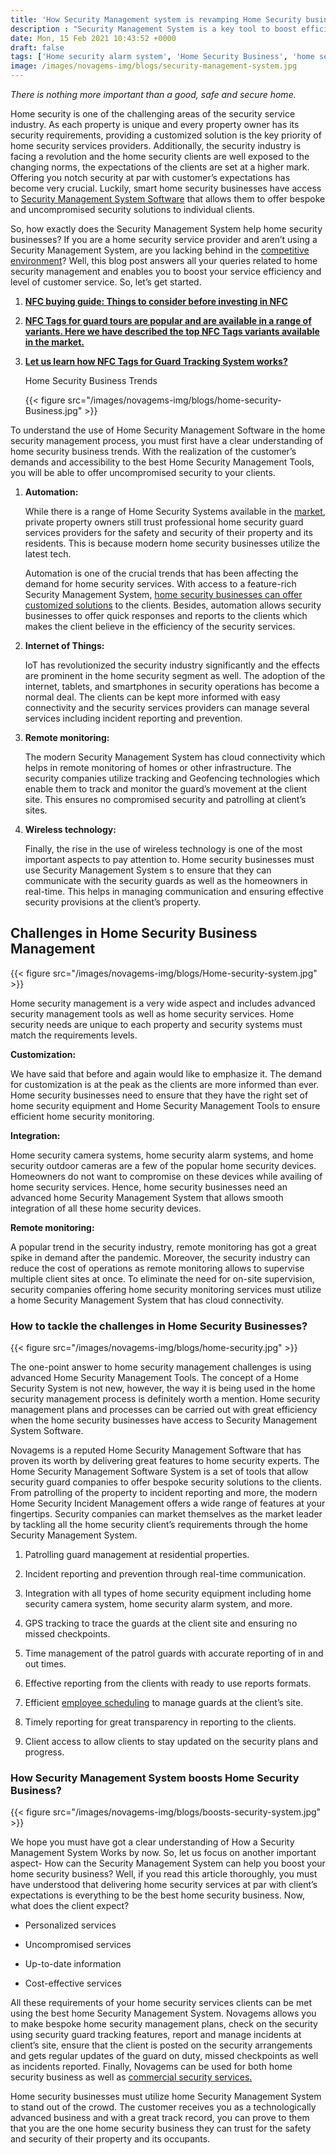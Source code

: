 ```yaml
---
title: 'How Security Management system is revamping Home Security business landscape! – Novagems'
description : "Security Management System is a key tool to boost efficiency in Home Security Business. Learn how Security Management Systems help deal with challenges."
date: Mon, 15 Feb 2021 10:43:52 +0000
draft: false
tags: ['Home security alarm system', 'Home Security Business', 'home security camera system', 'home security devices', 'home security equipment', 'home security experts', 'home security guard', 'Home Security Incident Management', 'Home Security Management', 'Home Security Management Plan', 'Home Security Management Process', 'Home security Management Software', 'Home Security Management System', 'Home Security Management Tools', 'home security monitoring', 'home security monitoring service', 'home security outdoor cameras', 'How A Security Management System Works?', 'security', 'Security Management System', 'Security Management System Software', 'technology']
image: /images/novagems-img/blogs/security-management-system.jpg
---
```


_There is nothing more important than a good, safe and secure home._

    

Home security is one of the challenging areas of the security service industry. As each property is unique and every property owner has its security requirements, providing a customized solution is the key priority of home security services providers. Additionally, the security industry is facing a revolution and the home security clients are well exposed to the changing norms, the expectations of the clients are set at a higher mark. Offering you notch security at par with customer’s expectations has become very crucial. Luckily, smart home security businesses have access to [Security Management System Software](https://novage.ms/what-why-and-how-of-the-workforce-management-system/) that allows them to offer bespoke and uncompromised security solutions to individual clients.

So, how exactly does the Security Management System help home security businesses? If you are a home security service provider and aren’t using a Security Management System, are you lacking behind in the [competitive environment](https://novage.ms/how-to-best-security-guard-company-beat-competitors/)? Well, this blog post answers all your queries related to home security management and enables you to boost your service efficiency and level of customer service. So, let’s get started.

 

1.  [**NFC buying guide: Things to consider before investing in NFC**](#first)

2.  [**NFC Tags for guard tours are popular and are available in a range of variants. Here we have described the top NFC Tags variants available in the market.**](#secondt)

3.  [**Let us learn how NFC Tags for Guard Tracking System works?**](#third)

    Home Security Business Trends

    {{< figure src="/images/novagems-img/blogs/home-security-Business.jpg" >}}
       

To understand the use of Home Security Management Software in the home security management process, you must first have a clear understanding of home security business trends. With the realization of the customer’s demands and accessibility to the best Home Security Management Tools, you will be able to offer uncompromised security to your clients.

    

1.  **Automation:**
    
    While there is a range of Home Security Systems available in the [market](https://www.marketsandmarkets.com/Market-Reports/home-security-system-market-205573901.html), private property owners still trust professional home security guard services providers for the safety and security of their property and its residents. This is because modern home security businesses utilize the latest tech.
    
    Automation is one of the crucial trends that has been affecting the demand for home security services. With access to a feature-rich Security Management System, [home security businesses can offer customized solutions](https://www.hogarcontrols.com/home-security-system/home-security-management-a-guide-on-how-to-implement-security-for-a-home/) to the clients. Besides, automation allows security businesses to offer quick responses and reports to the clients which makes the client believe in the efficiency of the security services.
    
2.  **Internet of Things:**
    
    IoT has revolutionized the security industry significantly and the effects are prominent in the home security segment as well. The adoption of the internet, tablets, and smartphones in security operations has become a normal deal. The clients can be kept more informed with easy connectivity and the security services providers can manage several services including incident reporting and prevention.
    
3.  **Remote monitoring:**
    
    The modern Security Management System has cloud connectivity which helps in remote monitoring of homes or other infrastructure. The security companies utilize tracking and Geofencing technologies which enable them to track and monitor the guard’s movement at the client site. This ensures no compromised security and patrolling at client’s sites.
    
4.  **Wireless technology:**
    
    Finally, the rise in the use of wireless technology is one of the most important aspects to pay attention to. Home security businesses must use Security Management System s to ensure that they can communicate with the security guards as well as the homeowners in real-time. This helps in managing communication and ensuring effective security provisions at the client’s property.
    

## Challenges in Home Security Business Management

{{< figure src="/images/novagems-img/blogs/Home-security-system.jpg" >}}
 

Home security management is a very wide aspect and includes advanced security management tools as well as home security services. Home security needs are unique to each property and security systems must match the requirements levels.

**Customization:** 

We have said that before and again would like to emphasize it. The demand for customization is at the peak as the clients are more informed than ever. Home security businesses need to ensure that they have the right set of home security equipment and Home Security Management Tools to ensure efficient home security monitoring. 

**Integration:** 

Home security camera systems, home security alarm systems, and home security outdoor cameras are a few of the popular home security devices. Homeowners do not want to compromise on these devices while availing of home security services. Hence, home security businesses need an advanced home Security Management System that allows smooth integration of all these home security devices. 

**Remote monitoring:** 

A popular trend in the security industry, remote monitoring has got a great spike in demand after the pandemic. Moreover, the security industry can reduce the cost of operations as remote monitoring allows to supervise multiple client sites at once. To eliminate the need for on-site supervision, security companies offering home security monitoring services must utilize a home Security Management System that has cloud connectivity.

### How to tackle the challenges in Home Security Businesses?

{{< figure src="/images/novagems-img/blogs/home-security.jpg" >}}

  

The one-point answer to home security management challenges is using advanced Home Security Management Tools. The concept of a Home Security System is not new, however, the way it is being used in the home security management process is definitely worth a mention. Home security management plans and processes can be carried out with great efficiency when the home security businesses have access to Security Management System Software.

Novagems is a reputed Home Security Management Software that has proven its worth by delivering great features to home security experts. The Home Security Management Software System is a set of tools that allow security guard companies to offer bespoke security solutions to the clients. From patrolling of the property to incident reporting and more, the modern Home Security Incident Management offers a wide range of features at your fingertips. Security companies can market themselves as the market leader by tackling all the home security client’s requirements through the home Security Management System.

1.  Patrolling guard management at residential properties.

2.  Incident reporting and prevention through real-time communication.

3.  Integration with all types of home security equipment including home security camera system, home security alarm system, and more.

4.  GPS tracking to trace the guards at the client site and ensuring no missed checkpoints.

5.  Time management of the patrol guards with accurate reporting of in and out times.

6.  Effective reporting from the clients with ready to use reports formats.

7.  Efficient [employee scheduling](https://novage.ms/employee-scheduling-software-boosts-business-bottom-line/) to manage guards at the client’s site.

8.  Timely reporting for great transparency in reporting to the clients.

9.  Client access to allow clients to stay updated on the security plans and progress.

### How Security Management System boosts Home Security Business? 

{{< figure src="/images/novagems-img/blogs/boosts-security-system.jpg" >}}


We hope you must have got a clear understanding of How a Security Management System Works by now. So, let us focus on another important aspect- How can the Security Management System can help you boost your home security business? Well, if you read this article thoroughly, you must have understood that delivering home security services at par with client’s expectations is everything to be the best home security business. Now, what does the client expect?

*   Personalized services

*   Uncompromised services

*   Up-to-date information

*   Cost-effective services


All these requirements of your home security services clients can be met using the best home Security Management System. Novagems allows you to make bespoke home security management plans, check on the security using security guard tracking features, report and manage incidents at client’s site, ensure that the client is posted on the security arrangements and gets regular updates of the guard on duty, missed checkpoints as well as incidents reported. Finally, Novagems can be used for both home security business as well as [commercial security services.](https://novage.ms/security-management-system-for-event-security-business/)

Home security businesses must utilize home Security Management System to stand out of the crowd. The customer receives you as a technologically advanced business and with a great track record, you can prove to them that you are the one home security business they can trust for the safety and security of their property and its occupants.

  